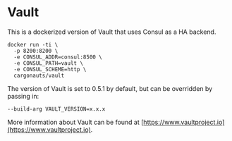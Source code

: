 # Vault
This is a dockerized version of Vault that uses Consul as a HA backend.

```
docker run -ti \
  -p 8200:8200 \
  -e CONSUL_ADDR=consul:8500 \
  -e CONSUL_PATH=vault \
  -e CONSUL_SCHEME=http \
  cargonauts/vault
```

The version of Vault is set to 0.5.1 by default, but can be overridden by passing in:
```
--build-arg VAULT_VERSION=x.x.x
```

More information about Vault can be found at [https://www.vaultproject.io](https://www.vaultproject.io).

